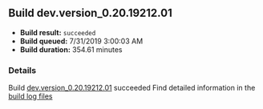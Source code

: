 ## Build dev.version_0.20.19212.01
- **Build result:** `succeeded`
- **Build queued:** 7/31/2019 3:00:03 AM
- **Build duration:** 354.61 minutes
### Details
Build [dev.version_0.20.19212.01](https://winappstudio.visualstudio.com/web/build.aspx?pcguid=a4ef43be-68ce-4195-a619-079b4d9834c2&builduri=vstfs%3a%2f%2f%2fBuild%2fBuild%2f30028) succeeded
Find detailed information in the [build log files](https://uwpctdiags.blob.core.windows.net/buildlogs/dev.version_0.20.19212.01_logs.zip)
